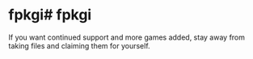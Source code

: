 # fpkgi# fpkgi
If you want continued support and more games added, stay away from taking files and claiming them for yourself. 

